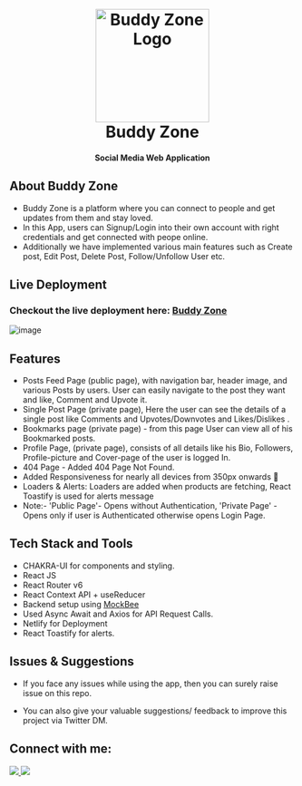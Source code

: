 
<h1 align="center"> <br>
  <a href="https://buddy-zone.netlify.app/" target="_blank"><img src="https://img.icons8.com/arcade/250/null/b.png" alt="Buddy Zone Logo" width="200"></a>
  <br>
Buddy Zone
  <br></h1>

<h4 align="center">Social Media Web Application</h4>


## About Buddy Zone

-  Buddy Zone is a platform where you can connect to people and get updates from them and stay loved.
- In this App, users can Signup/Login into their own account with right credentials and get connected with peope online.
- Additionally we have implemented various main features such as Create post, Edit Post, Delete Post, Follow/Unfollow User etc.

## Live Deployment

### Checkout the live deployment here:  <a href="buddy-zone.netlify.app" target="_blank">Buddy Zone</a>



![image](https://user-images.githubusercontent.com/69259490/210151237-80ac5565-6f3c-46b7-ab9a-c76484ebe90e.png)

## Features

* Posts Feed Page (public page), with navigation bar, header image, and various Posts by users. User can easily navigate to the post they want and like, Comment and Upvote it.
* Single Post Page (private page), Here the user can see the details of a single post like Comments and Upvotes/Downvotes and Likes/Dislikes .
* Bookmarks page (private page) - from this page User can view all of his Bookmarked posts.
* Profile Page, (private page), consists of all details like his Bio, Followers, Profile-picture and Cover-page of the user is logged In.
* 404 Page - Added 404 Page Not Found.
* Added Responsiveness for nearly all devices from 350px onwards :tada:
* Loaders & Alerts: Loaders are added when products are fetching, React Toastify is used for alerts message
* Note:- 'Public Page'- Opens without Authentication, 'Private Page' - Opens only if user is Authenticated otherwise opens Login Page.


## Tech Stack and Tools

* CHAKRA-UI for components and styling.
* React JS
* React Router v6
* React Context API + useReducer
* Backend setup using <a href="https://mockbee.netlify.app/" traget="_blank">MockBee</a>
* Used Async Await and Axios for API Request Calls.
* Netlify for Deployment
* React Toastify for alerts.



## Issues & Suggestions

* If you face any issues while using the app, then you can surely raise issue on this repo.


* You can also give your valuable suggestions/ feedback to improve this project via Twitter DM.



## Connect with me:


<a href="https://twitter.com/Codesh_"><img src="https://img.shields.io/badge/Twitter-1DA1F2?style=for-the-badge&logo=twitter&logoColor=white"/>
</a>
<a href="https://github.com/kotesh-arya"><img src="https://img.shields.io/badge/GitHub-100000?style=for-the-badge&logo=github&logoColor=white"/></a>

